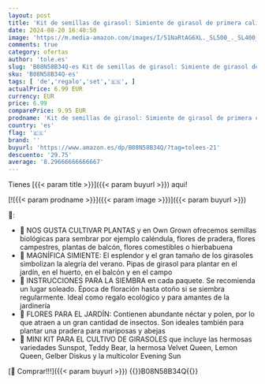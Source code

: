 ```yaml
---
layout: post
title: 'Kit de semillas de girasol: Simiente de girasol de primera calidad con seis bonitas variedades – Set de regalo para el jardín – Flores para abejas – Semillas para plantas de OwnGrown'
date: 2024-08-20 16:40:50
image: 'https://m.media-amazon.com/images/I/51NaRtAG6XL._SL500_._SL400_.jpg'
comments: true
category: ofertas
author: 'tole.es'
slug: 'B08N58B34Q-es Kit de semillas de girasol: Simiente de girasol de primera...'
sku: 'B08N58B34Q-es'
tags: [ 'de','regalo','set','🇪🇸', ]
actualPrice: 6.99 EUR
currency: EUR
price: 6.99
comparePrice: 9.95 EUR
prodname: 'Kit de semillas de girasol: Simiente de girasol de primera calidad con seis bonitas variedades – Set de regalo para el jardín – Flores para abejas – Semillas para plantas de OwnGrown'
country: 'es'
flag: '🇪🇸'
brand: ''
buyurl: 'https://www.amazon.es/dp/B08N58B34Q/?tag=tolees-21'
descuento: '29.75'
average: '8.29666666666667'
---
```


Tienes [{{< param title >}}]({{< param buyurl >}}) aqui!

[![{{< param prodname >}}]({{< param image >}})]({{< param buyurl >}})

🔎:

- 🌻 NOS GUSTA CULTIVAR PLANTAS y en Own Grown ofrecemos semillas biológicas para sembrar por ejemplo caléndula, flores de pradera, flores campestres, plantas de balcón, flores comestibles o hierbabuena
- 🌻 MAGNÍFICA SIMIENTE: El esplendor y el gran tamaño de los girasoles simbolizan la alegría del verano. Pipas de girasol para plantar en el jardín, en el huerto, en el balcón y en el campo
- 🌻 INSTRUCCIONES PARA LA SIEMBRA en cada paquete. Se recomienda un lugar soleado. Época de floración hasta otoño si se siembra regularmente. Ideal como regalo ecológico y para amantes de la jardinería
- 🌻 FLORES PARA EL JARDÍN: Contienen abundante néctar y polen, por lo que atraen a un gran cantidad de insectos. Son ideales también para plantar una pradera para mariposas y abejas
- 🌻 MINI KIT PARA EL CULTIVO DE GIRASOLES que incluye las hermosas variedades Sunspot, Teddy Bear, la hermosa Velvet Queen, Lemon Queen, Gelber Diskus y la multicolor Evening Sun

[🛒 Comprar!!!]({{< param buyurl >}})
{{<world>}}B08N58B34Q{{</world>}}

